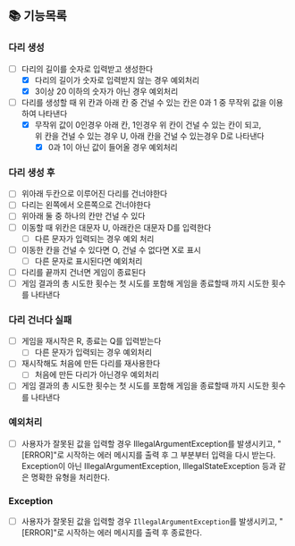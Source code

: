 ## 📚 기능목록

### 다리 생성
- [ ] 다리의 길이를 숫자로 입력받고 생성한다
  - [x] 다리의 길이가 숫자로 입력받지 않는 경우 예외처리
  - [x] 3이상 20 이하의 숫자가 아닌 경우 예외처리
- [ ] 다리를 생성할 때 위 칸과 아래 칸 중 건널 수 있는 칸은 0과 1 중 무작위 값을 이용하여 나타낸다
  - [x] 무작위 값이 0인경우 아래 칸, 1인경우 위 칸이 건널 수 있는 칸이 되고,
        <br> 위 칸을 건널 수 있는 경우 U, 아래 칸을 건널 수 있는경우 D로 나타낸다
    - [x] 0과 1이 아닌 값이 들어올 경우 예외처리

### 다리 생성 후
- [ ] 위아래 두칸으로 이루어진 다리를 건너야한다
- [ ] 다리는 왼쪽에서 오른쪽으로 건너야한다
- [ ] 위아래 둘 중 하나의 칸만 건널 수 있다
- [ ] 이동할 때 위칸은 대문자 U, 아래칸은 대문자 D를 입력한다
  - [ ] 다른 문자가 입력되는 경우 예외 처리
- [ ] 이동한 칸을 건널 수 있다면 O, 건널 수 없다면 X로 표시
  - [ ] 다른 문자로 표시된다면 예외처리
- [ ] 다리를 끝까지 건너면 게임이 종료된다
- [ ] 게임 결과의 총 시도한 횟수는 첫 시도를 포함해 게임을 종료할때 까지 시도한 횟수를 나타낸다

### 다리 건너다 실패
- [ ] 게임을 재시작은 R, 종료는 Q를 입력받는다
  - [ ] 다른 문자가 입력되는 경우 예외처리
- [ ] 재시작해도 처음에 만든 다리를 재사용한다
  - [ ] 처음에 만든 다리가 아닌경우 예외처리
- [ ] 게임 결과의 총 시도한 횟수는 첫 시도를 포함해 게임을 종료할때 까지 시도한 횟수를 나타낸다

### 예외처리
- [ ] 사용자가 잘못된 값을 입력할 경우 IllegalArgumentException를 발생시키고, "[ERROR]"로 시작하는 에러 메시지를 출력 후 그 부분부터 입력을 다시 받는다.
  <br> Exception이 아닌 IllegalArgumentException, IllegalStateException 등과 같은 명확한 유형을 처리한다.


### Exception
- [ ] 사용자가 잘못된 값을 입력할 경우 `IllegalArgumentException`를 발생시키고, "[ERROR]"로 시작하는 에러 메시지를 출력 후 종료한다.



    

